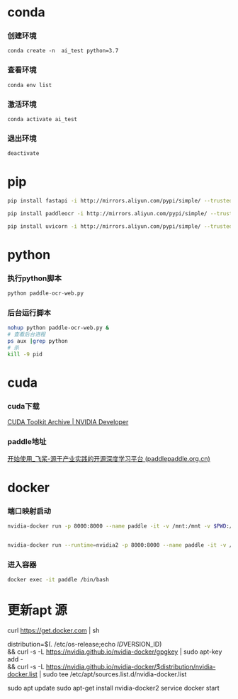 # conda
### 创建环境
```shell
conda create -n  ai_test python=3.7
```

### 查看环境
```shell
conda env list
```

### 激活环境
```shel
conda activate ai_test
```

### 退出环境

```sh
deactivate
```









# pip

```sh
pip install fastapi -i http://mirrors.aliyun.com/pypi/simple/ --trusted-host mirrors.aliyun.com

pip install paddleocr -i http://mirrors.aliyun.com/pypi/simple/ --trusted-host mirrors.aliyun.com

pip install uvicorn -i http://mirrors.aliyun.com/pypi/simple/ --trusted-host mirrors.aliyun.com

```



# python

### 执行python脚本

```python
python paddle-ocr-web.py
```

### 后台运行脚本

```sh
nohup python paddle-ocr-web.py &
# 查看后台进程
ps aux |grep python
# 杀
kill -9 pid
```







# cuda

### cuda下载

[CUDA Toolkit Archive | NVIDIA Developer](https://developer.nvidia.com/cuda-toolkit-archive)



### paddle地址

[开始使用_飞桨-源于产业实践的开源深度学习平台 (paddlepaddle.org.cn)](https://www.paddlepaddle.org.cn/install/quick?docurl=/documentation/docs/zh/install/docker/linux-docker.html)





# docker

### 端口映射启动

```sh
nvidia-docker run -p 8000:8000 --name paddle -it -v /mnt:/mnt -v $PWD:/paddle registry.baidubce.com/paddlepaddle/paddle:2.6.0-gpu-cuda12.0-cudnn8.9-trt8.6 /bin/bash


nvidia-docker run --runtime=nvidia2 -p 8000:8000 --name paddle -it -v /mnt:/mnt -v $PWD:/paddle registry.baidubce.com/paddlepaddle/paddle:2.6.0-gpu-cuda11.2-cudnn8.2-trt8.0 /bin/bash
```
### 进入容器
```sh
docker exec -it paddle /bin/bash
```





# 更新apt 源
curl https://get.docker.com | sh 



distribution=$(. /etc/os-release;echo $ID$VERSION_ID) \
   && curl -s -L https://nvidia.github.io/nvidia-docker/gpgkey | sudo apt-key add - \
   && curl -s -L https://nvidia.github.io/nvidia-docker/$distribution/nvidia-docker.list | sudo tee /etc/apt/sources.list.d/nvidia-docker.list



sudo apt update
sudo apt-get install nvidia-docker2
service docker start

